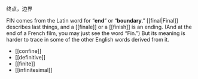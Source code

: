 终点，边界

FIN comes from the Latin word for “**end**” or “**boundary**.” [[final|Final]] describes last things, and a [[finale]] or a [[finish]]  is  an  ending.  (And  at  the  end  of  a  French  film,  you  may  just  see  the  word  “Fin.”)  But  its meaning is harder to trace in some of the other English words derived from it.

- [[confine]] 
- [[definitive]] 
- [[finite]] 
- [[infinitesimal]] 

 

